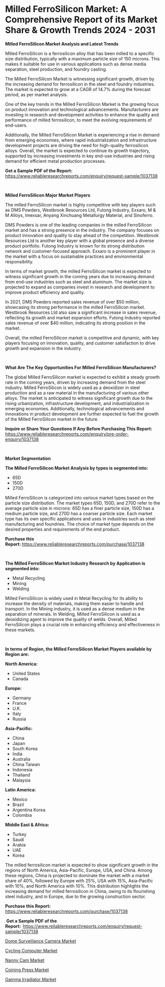 <p><h1>Milled FerroSilicon Market: A Comprehensive Report of its Market Share & Growth Trends 2024 - 2031</h1></p><p><strong>Milled FerroSilicon Market Analysis and Latest Trends</strong></p>
<p><p>Milled FerroSilicon is a ferrosilicon alloy that has been milled to a specific size distribution, typically with a maximum particle size of 150 microns. This makes it suitable for use in various applications such as dense media separation, steel production, and foundry casting.</p><p>The Milled FerroSilicon Market is witnessing significant growth, driven by the increasing demand for ferrosilicon in the steel and foundry industries. The market is expected to grow at a CAGR of 14.7% during the forecast period, as per market analysis.</p><p>One of the key trends in the Milled FerroSilicon Market is the growing focus on product innovation and technological advancements. Manufacturers are investing in research and development activities to enhance the quality and performance of milled ferrosilicon, to meet the evolving requirements of end-users.</p><p>Additionally, the Milled FerroSilicon Market is experiencing a rise in demand from emerging economies, where rapid industrialization and infrastructure development projects are driving the need for high-quality ferrosilicon alloys. Overall, the market is expected to continue its growth trajectory, supported by increasing investments in key end-use industries and rising demand for efficient metal production processes.</p></p>
<p><strong>Get a Sample PDF of the Report:&nbsp;</strong> <a href="https://www.reliableresearchreports.com/enquiry/request-sample/1037138">https://www.reliableresearchreports.com/enquiry/request-sample/1037138</a></p>
<p>&nbsp;</p>
<p><strong>Milled FerroSilicon Major Market Players</strong></p>
<p><p>The milled FerroSilicon market is highly competitive with key players such as DMS Powders, Westbrook Resources Ltd, Futong Industry, Exxaro, M & M Alloys, Imexsar, Anyang Xinchuang Metallurgy Material, and Sinoferro. </p><p>DMS Powders is one of the leading companies in the milled FerroSilicon market and has a strong presence in the industry. The company focuses on product innovation and quality to stay ahead of the competition. Westbrook Resources Ltd is another key player with a global presence and a diverse product portfolio. Futong Industry is known for its strong distribution network and customer-focused approach. Exxaro is a prominent player in the market with a focus on sustainable practices and environmental responsibility.</p><p>In terms of market growth, the milled FerroSilicon market is expected to witness significant growth in the coming years due to increasing demand from end-use industries such as steel and aluminum. The market size is projected to expand as companies invest in research and development to improve product efficiency and quality.</p><p>In 2021, DMS Powders reported sales revenue of over $50 million, showcasing its strong performance in the milled FerroSilicon market. Westbrook Resources Ltd also saw a significant increase in sales revenue, reflecting its growth and market expansion efforts. Futong Industry reported sales revenue of over $40 million, indicating its strong position in the market.</p><p>Overall, the milled FerroSilicon market is competitive and dynamic, with key players focusing on innovation, quality, and customer satisfaction to drive growth and expansion in the industry.</p></p>
<p>&nbsp;</p>
<p><strong>What Are The Key Opportunities For Milled FerroSilicon Manufacturers?</strong></p>
<p><p>The global Milled FerroSilicon market is expected to exhibit a steady growth rate in the coming years, driven by increasing demand from the steel industry. Milled FerroSilicon is widely used as a deoxidizer in steel production and as a raw material in the manufacturing of various other alloys. The market is anticipated to witness significant growth due to the rising urbanization, infrastructure development, and industrialization in emerging economies. Additionally, technological advancements and innovations in product development are further expected to fuel the growth of the Milled FerroSilicon market in the future.</p></p>
<p><strong>Inquire or Share Your Questions If Any Before Purchasing This Report:</strong> <a href="https://www.reliableresearchreports.com/enquiry/pre-order-enquiry/1037138">https://www.reliableresearchreports.com/enquiry/pre-order-enquiry/1037138</a></p>
<p>&nbsp;</p>
<p><strong>Market Segmentation</strong></p>
<p><strong>The Milled FerroSilicon Market Analysis by types is segmented into:</strong></p>
<p><ul><li>65D</li><li>150D</li><li>270D</li></ul></p>
<p><p>Milled FerroSilicon is categorized into various market types based on the particle size distribution. The market types 65D, 150D, and 270D refer to the average particle size in microns: 65D has a finer particle size, 150D has a medium particle size, and 270D has a coarser particle size. Each market type has its own specific applications and uses in industries such as steel manufacturing and foundries. The choice of market type depends on the desired properties and requirements of the end product.</p></p>
<p><strong>Purchase this Report:&nbsp;</strong><a href="https://www.reliableresearchreports.com/purchase/1037138">https://www.reliableresearchreports.com/purchase/1037138</a></p>
<p>&nbsp;</p>
<p><strong>The Milled FerroSilicon Market Industry Research by Application is segmented into:</strong></p>
<p><ul><li>Metal Recycling</li><li>Mining</li><li>Welding</li></ul></p>
<p><p>Milled FerroSilicon is widely used in Metal Recycling for its ability to increase the density of materials, making them easier to handle and transport. In the Mining industry, it is used as a dense medium in the separation of minerals. In Welding, Milled FerroSilicon is used as a deoxidizing agent to improve the quality of welds. Overall, Milled FerroSilicon plays a crucial role in enhancing efficiency and effectiveness in these markets.</p></p>
<p>&nbsp;</p>
<p><strong>In terms of Region, the Milled FerroSilicon Market Players available by Region are:</strong></p>
<p>
    <p> <strong> North America: </strong>
        <ul>
            <li>United States</li>
            <li>Canada</li>
        </ul>
        </p> 
    <p> <strong> Europe: </strong>
        <ul>
            <li>Germany</li>
            <li>France</li>
            <li>U.K.</li>
            <li>Italy</li>
            <li>Russia</li>
        </ul>
        </p> 
    <p> <strong> Asia-Pacific: </strong>
        <ul>
            <li>China</li>
            <li>Japan</li>
            <li>South Korea</li>
            <li>India</li>
            <li>Australia</li>
            <li>China Taiwan</li>
            <li>Indonesia</li>
            <li>Thailand</li>
            <li>Malaysia</li>
        </ul>
        </p> 
    <p> <strong> Latin America: </strong>
        <ul>
            <li>Mexico</li>
            <li>Brazil</li>
            <li>Argentina Korea</li>
            <li>Colombia</li>
        </ul>
        </p> 
    <p> <strong> Middle East & Africa: </strong>
        <ul>
            <li>Turkey</li>
            <li>Saudi</li>
            <li>Arabia</li>
            <li>UAE</li>
            <li>Korea</li>
        </ul>
    </p>
    </p>
<p><p>The milled ferrosilicon market is expected to show significant growth in the regions of North America, Asia-Pacific, Europe, USA, and China. Among these regions, China is projected to dominate the market with a market share of 40%, followed by Europe with 25%, USA with 15%, Asia-Pacific with 10%, and North America with 10%. This distribution highlights the increasing demand for milled ferrosilicon in China, owing to its flourishing steel industry, and in Europe, due to the growing construction sector.</p></p>
<p><strong>Purchase this Report: </strong><a href="https://www.reliableresearchreports.com/purchase/1037138">https://www.reliableresearchreports.com/purchase/1037138</a></p>
<p>&nbsp;<strong>Get a Sample PDF of the Report:&nbsp;&nbsp;</strong><a href="https://www.reliableresearchreports.com/enquiry/request-sample/1037138">https://www.reliableresearchreports.com/enquiry/request-sample/1037138</a></p>
<p><strong></strong></p>
<p><p><a href="https://medium.com/p/212ef174e270/edit">Dome Surveillance Camera Market</a></p><p><a href="https://medium.com/p/0bbde8468949/edit">Cycling Computer Market</a></p><p><a href="https://medium.com/p/69fbcc41fd37/edit">Nanny Cam Market</a></p><p><a href="https://medium.com/p/21d13611c982/edit">Coining Press Market</a></p><p><a href="https://medium.com/p/320f28bc6fa3/edit">Gamma Irradiator Market</a></p></p>